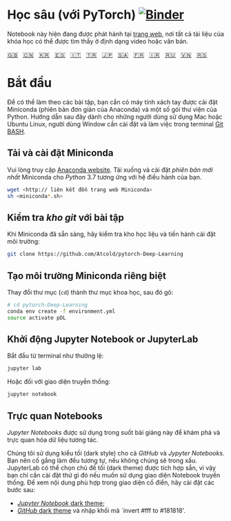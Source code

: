 # Học sâu (với PyTorch) [![Binder](https://mybinder.org/badge_logo.svg)](https://mybinder.org/v2/gh/Atcold/pytorch-Deep-Learning/master)

Notebook này hiện đang được phát hành tại [trang web](https://atcold.github.io/pytorch-Deep-Learning/), nơi tất cả tài liệu của khóa học có thể được tìm thấy ở định dạng video hoặc văn bản.

<!-- English - Mandarin - Korean - Spanish - Italian - Turkish - Japanese - Arabic - French - Farsi - Russian - Vietnamese - Serbian -->
[🇬🇧](https://github.com/Atcold/pytorch-Deep-Learning/blob/master/README.md) &nbsp; [🇨🇳](https://github.com/Atcold/pytorch-Deep-Learning/blob/master/docs/zh/README-ZH.md) &nbsp; [🇰🇷](https://github.com/Atcold/pytorch-Deep-Learning/blob/master/docs/ko/README-KO.md) &nbsp; [🇪🇸](https://github.com/Atcold/pytorch-Deep-Learning/blob/master/docs/es/README-ES.md) &nbsp; [🇮🇹](https://github.com/Atcold/pytorch-Deep-Learning/blob/master/docs/it/README-IT.md) &nbsp; [🇹🇷](https://github.com/Atcold/pytorch-Deep-Learning/blob/master/docs/tr/README-TR.md) &nbsp; [🇯🇵](https://github.com/Atcold/pytorch-Deep-Learning/blob/master/docs/ja/README-JA.md) &nbsp; [🇸🇦](https://github.com/Atcold/pytorch-Deep-Learning/blob/master/docs/ar/README-AR.md) &nbsp; [🇫🇷](https://github.com/Atcold/pytorch-Deep-Learning/blob/master/docs/fr/README-FR.md) &nbsp; [🇮🇷](https://github.com/Atcold/pytorch-Deep-Learning/blob/master/docs/fa/README-FA.md) &nbsp; [🇷🇺](https://github.com/Atcold/pytorch-Deep-Learning/blob/master/docs/ru/README-RU.md) &nbsp; [🇻🇳](https://github.com/Atcold/pytorch-Deep-Learning/blob/master/docs/vi/README-VI.md) &nbsp; [🇷🇸](https://github.com/Atcold/pytorch-Deep-Learning/blob/master/docs/sr/README-SR.md)

# Bắt đầu

Để có thể làm theo các bài tập, bạn cần có máy tính xách tay được cài đặt Miniconda (phiên bản đơn giản của Anaconda) và một số gói thư viện của Python. Hướng dẫn sau đây dành cho những người dùng sử dụng Mac hoặc Ubuntu Linux, người dùng Window cần cài đặt và làm việc trong terminal [Git BASH](https://gitforwindows.org/).

## Tải và cài đặt Miniconda

Vui lòng truy cập [Anaconda website](https://conda.io/miniconda.html).
Tải xuống và cài đặt *phiên bản mới nhất* Miniconda cho *Python* 3.7 tương ứng với hệ điều hành của bạn.

```bash
wget <http:// liên kết đến trang web Miniconda>
sh <miniconda*.sh>
```


## Kiểm tra *kho git* với bài tập

Khi Miniconda đã sẵn sàng, hãy kiểm tra kho học liệu và tiến hành cài đặt môi trường:

```bash
git clone https://github.com/Atcold/pytorch-Deep-Learning
```


## Tạo môi trường Miniconda riêng biệt

Thay đổi thư mục (`cd`) thành thư mục khoa học, sau đó gõ:

```bash
# cd pytorch-Deep-Learning
conda env create -f environment.yml
source activate pDL
```


## Khởi động Jupyter Notebook or JupyterLab

Bắt đầu từ terminal như thường lệ:

```bash
jupyter lab
```

Hoặc đối với giao diện truyền thống:

```bash
jupyter notebook
```


## Trực quan Notebooks

*Jupyter Notebooks* được sử dụng trong suốt bài giảng này để khám phá và trực quan hóa dữ liệu tương tác.

Chúng tôi sử dụng kiểu tối (dark style) cho cả *GitHub* và *Jypyter Notebooks*.
Bạn nên cố gắng làm đều tương tự, nếu không chúng sẽ trong xấu.
JupyterLab có thể chọn chủ đề tối (dark theme) được tích hợp sẵn, vì vậy bạn chỉ cần cài đặt thứ gì đó nếu muốn sử dụng giao diện Notebook truyền thống. Để xem nội dung phù hợp trong giao diện cổ điển, hãy cài đặt các bước sau:

 - [*Jupyter Notebook* dark theme](https://userstyles.org/styles/153443/jupyter-notebook-dark);
 - [*GitHub* dark theme](https://userstyles.org/styles/37035/github-dark) và nhập khối mã `invert #fff to #181818'.
